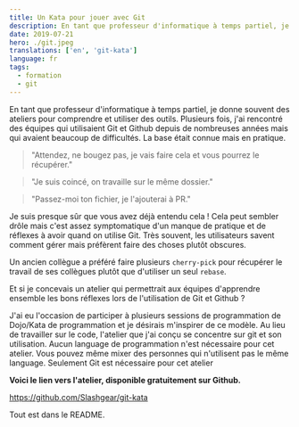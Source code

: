 ```yaml
---
title: Un Kata pour jouer avec Git
description: En tant que professeur d'informatique à temps partiel, je donne souvent des ateliers pour apprendre à utiliser des outils.
date: 2019-07-21
hero: ./git.jpeg
translations: ['en', 'git-kata']
language: fr
tags:
  - formation
  - git
---
```


En tant que professeur d'informatique à temps partiel, je donne souvent des ateliers pour comprendre et utiliser des outils.
Plusieurs fois, j'ai rencontré des équipes qui utilisaient Git et Github depuis de nombreuses années mais qui avaient beaucoup de difficultés.
La base était connue mais en pratique.

> "Attendez, ne bougez pas, je vais faire cela et vous pourrez le récupérer."

> "Je suis coincé, on travaille sur le même dossier."

> "Passez-moi ton fichier, je l'ajouterai à PR."

Je suis presque sûr que vous avez déjà entendu cela !
Cela peut sembler drôle mais c'est assez symptomatique d'un manque de pratique et de réflexes à avoir quand on utilise Git.
Très souvent, les utilisateurs savent comment gérer mais préfèrent faire des choses plutôt obscures.

Un ancien collègue a préféré faire plusieurs `cherry-pick` pour récupérer le travail de ses collègues plutôt que d'utiliser un seul `rebase`.

Et si je concevais un atelier qui permettrait aux équipes d'apprendre ensemble les bons réflexes lors de l'utilisation de Git et Github ?

J'ai eu l'occasion de participer à plusieurs sessions de programmation de Dojo/Kata de programmation et je désirais m'inspirer de ce modèle.
Au lieu de travailler sur le code, l'atelier que j'ai conçu se concentre sur git et son utilisation.
Aucun language de programmation n'est nécessaire pour cet atelier.
Vous pouvez même mixer des personnes qui n'utilisent pas le même language.
Seulement Git est nécessaire pour cet atelier

**Voici le lien vers l'atelier, disponible gratuitement sur Github.**

https://github.com/Slashgear/git-kata

Tout est dans le README.
